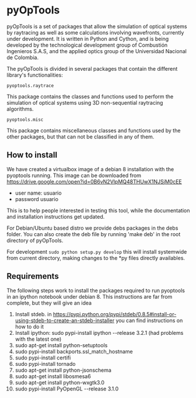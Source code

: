 # pyOpTools

pyOpTools is a set of packages that allow the simulation of optical systems by raytracing as well as some calculations involving wavefronts, currently under development. It is written in Python and Cython, and is being developed by the technological development group of Combustión Ingenieros S.A.S, and the applied optics group of the Universidad Nacional de Colombia.

The pyOpTools is divided in several packages that contain the different library's functionalities:

    pyoptools.raytrace

This package contains the classes and functions used to perform the simulation of optical systems using 3D non-sequential raytracing algorithms. 

    pyoptools.misc

This package contains miscellaneous classes and functions used by the other packages, but that can not be classified in any of them. 


## How to install

We have created a virtualbox image of a debian 8 installation with the pyoptools running. This image can be downloaded from https://drive.google.com/open?id=0B6vN2VIpMQ48THUwX1NJSjM0cEE

* user name: usuario
* password usuario

This is to help people interested in testing this tool, while the documentation and installation instructions get updated.


For Debian/Ubuntu based distro we provide debs packages in the debs folder. You
can also create the deb file by running 'make deb' in the root directory of pyOpTools.

For development `sudo python setup.py develop` this will install systemwide from current directory, making changes to the *py files directly availables.

## Requirements

The following steps work to install the packages required to run pyoptools in
an ipython notebook under debian 8. This instructions are far from complete, 
but they will give an idea

1. Install stdeb. in https://pypi.python.org/pypi/stdeb/0.8.5#install-or-using-stdeb-to-create-an-stdeb-installer you can find instructions on how to do it
2. Install ipython: sudo pypi-install ipython --release 3.2.1 (had problems with the latest one)
3. sudo apt-get install python-setuptools
4. sudo pypi-install backports.ssl_match_hostname
5. sudo pypi-install certifi
6. sudo pypi-install tornado
7. sudo apt-get install python-jsonschema
8. sudo apt-get install libosmesa6
9. sudo apt-get install python-wxgtk3.0
10. sudo pypi-install PyOpenGL --release 3.1.0
